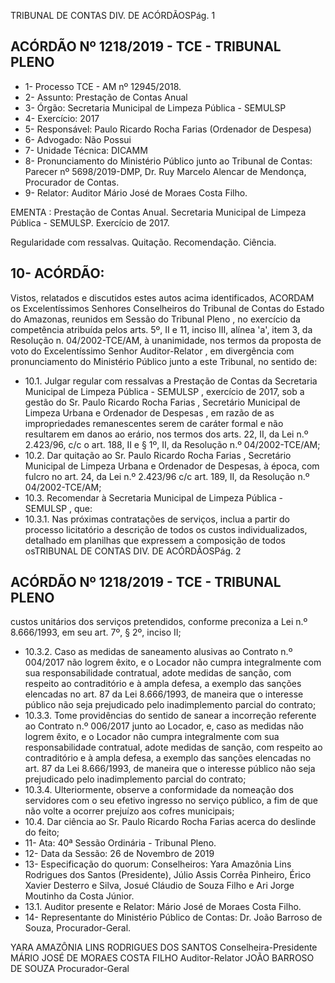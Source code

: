 TRIBUNAL DE CONTAS DIV. DE ACÓRDÃOSPág. 1

## ACÓRDÃO Nº 1218/2019 - TCE - TRIBUNAL PLENO

- 1- Processo TCE - AM nº 12945/2018.
- 2- Assunto: Prestação de Contas Anual
- 3- Órgão: Secretaria Municipal de Limpeza Pública - SEMULSP
- 4- Exercício: 2017
- 5- Responsável: Paulo Ricardo Rocha Farias (Ordenador de Despesa)
- 6- Advogado: Não Possui
- 7- Unidade Técnica: DICAMM
- 8- Pronunciamento  do  Ministério  Público  junto  ao  Tribunal  de  Contas: Parecer  nº 5698/2019-DMP, Dr. Ruy Marcelo Alencar de Mendonça, Procurador de Contas.
- 9- Relator: Auditor Mário José de Moraes Costa Filho.

EMENTA :  Prestação  de  Contas  Anual.  Secretaria Municipal de Limpeza Pública - SEMULSP. Exercício de 2017.

Regularidade com ressalvas. Quitação. Recomendação. Ciência.

## 10-  ACÓRDÃO:

Vistos, relatados e discutidos estes autos acima identificados, ACORDAM os Excelentíssimos Senhores Conselheiros do Tribunal de Contas do Estado do Amazonas, reunidos em Sessão do Tribunal Pleno , no exercício da competência atribuída pelos arts. 5º, II e 11, inciso III, alínea 'a', item 3, da Resolução n. 04/2002-TCE/AM, à unanimidade, nos termos da proposta de voto do Excelentíssimo Senhor Auditor-Relator , em divergência com pronunciamento do Ministério Público junto a este Tribunal, no sentido de:

- 10.1. Julgar  regular  com  ressalvas a  Prestação  de  Contas  da Secretaria Municipal de Limpeza Pública - SEMULSP ,  exercício de 2017, sob a gestão do Sr.  Paulo  Ricardo Rocha Farias , Secretário Municipal de Limpeza Urbana e Ordenador  de Despesas , em  razão de as impropriedades remanescentes serem de caráter formal e não resultarem em danos ao erário, nos termos dos arts. 22, II, da Lei n.º 2.423/96, c/c o art. 188, II e § 1º, II, da Resolução n.º 04/2002-TCE/AM;
- 10.2. Dar quitação ao Sr. Paulo Ricardo Rocha Farias , Secretário Municipal de Limpeza Urbana e Ordenador de Despesas, à época, com fulcro no art. 24, da Lei n.º 2.423/96 c/c art. 189, II, da Resolução n.º 04/2002-TCE/AM;
- 10.3. Recomendar à Secretaria Municipal de Limpeza Pública - SEMULSP , que:
- 10.3.1. Nas próximas contratações de serviços, inclua a partir do processo licitatório a descrição de todos os custos individualizados, detalhado em planilhas que expressem a composição de todos osTRIBUNAL DE CONTAS DIV. DE ACÓRDÃOSPág. 2

## ACÓRDÃO Nº 1218/2019 - TCE - TRIBUNAL PLENO

custos unitários dos serviços pretendidos, conforme preconiza a Lei n.º 8.666/1993, em seu art. 7º, § 2º, inciso II;

- 10.3.2. Caso  as  medidas  de  saneamento  alusivas  ao  Contrato  n.º 004/2017 não logrem êxito, e o Locador não cumpra integralmente com sua responsabilidade contratual, adote medidas de sanção, com respeito ao contraditório e à ampla defesa, a exemplo das sanções elencadas no art. 87 da Lei 8.666/1993, de maneira que o  interesse  público  não  seja  prejudicado  pelo  inadimplemento parcial do contrato;
- 10.3.3. Tome providências do sentido de sanear a incorreção referente ao Contrato n.º 006/2017 junto ao Locador, e, caso as medidas não logrem  êxito,  e  o  Locador  não  cumpra  integralmente  com  sua responsabilidade  contratual,  adote  medidas  de  sanção,  com respeito ao contraditório e à ampla defesa, a exemplo das sanções elencadas  no  art.  87  da  Lei  8.666/1993,  de  maneira  que  o interesse público não  seja  prejudicado  pelo  inadimplemento parcial do contrato;
- 10.3.4. Ulteriormente, observe a conformidade da nomeação dos servidores com o seu efetivo ingresso no serviço público, a fim de que não volte a ocorrer prejuízo aos cofres municipais;
- 10.4. Dar ciência ao Sr. Paulo Ricardo Rocha Farias acerca do deslinde do feito;
- 11-  Ata: 40ª Sessão Ordinária - Tribunal Pleno.
- 12-  Data da Sessão: 26 de Novembro de 2019
- 13-  Especificação do quorum: Conselheiros: Yara Amazônia Lins Rodrigues dos Santos (Presidente), Júlio Assis Corrêa Pinheiro, Érico Xavier Desterro e Silva, Josué Cláudio de Souza Filho e Ari Jorge Moutinho da Costa Júnior.
- 13.1. Auditor presente e Relator: Mário José de Moraes Costa Filho.
- 14-  Representante  do  Ministério  Público  de  Contas: Dr. João  Barroso  de  Souza, Procurador-Geral.

YARA AMAZÔNIA LINS RODRIGUES DOS SANTOS Conselheira-Presidente MÁRIO JOSÉ DE MORAES COSTA FILHO Auditor-Relator JOÃO BARROSO DE SOUZA Procurador-Geral